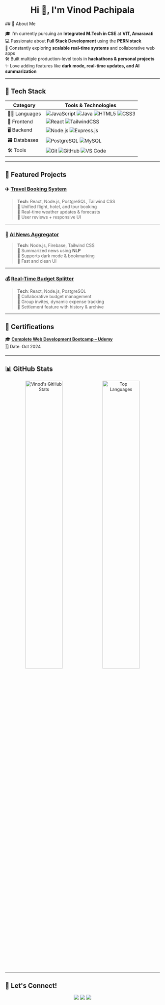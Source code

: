 <h1 align="center">Hi 👋, I'm Vinod Pachipala</h1>
## 🚀 About Me

🎓 I'm currently pursuing an **Integrated M.Tech in CSE** at **VIT, Amaravati**  
💻 Passionate about **Full Stack Development** using the **PERN stack**  
🧠 Constantly exploring **scalable real-time systems** and collaborative web apps  
🛠 Built multiple production-level tools in **hackathons & personal projects**  
✨ Love adding features like **dark mode, real-time updates, and AI summarization**

---

## 🔧 Tech Stack

| Category       | Tools & Technologies                                                                 |
|----------------|----------------------------------------------------------------------------------------|
| 👨‍💻 Languages   | ![JavaScript](https://img.shields.io/badge/-JavaScript-F7DF1E?logo=javascript&logoColor=black&style=flat) ![Java](https://img.shields.io/badge/-Java-007396?logo=java&logoColor=white&style=flat) ![HTML5](https://img.shields.io/badge/-HTML5-E34F26?logo=html5&logoColor=white&style=flat) ![CSS3](https://img.shields.io/badge/-CSS3-1572B6?logo=css3&logoColor=white&style=flat)                                  |
| 🧩 Frontend     | ![React](https://img.shields.io/badge/-React-61DAFB?style=for-the-badge&logo=react&logoColor=black)  ![TailwindCSS](https://img.shields.io/badge/-TailwindCSS-38B2AC?style=for-the-badge&logo=tailwind-css&logoColor=white)                                                                 |
| 🖥 Backend      | ![Node.js](https://img.shields.io/badge/-Node.js-339933?style=for-the-badge&logo=node.js&logoColor=white)  ![Express.js](https://img.shields.io/badge/-Express.js-000000?style=for-the-badge&logo=express&logoColor=white)                                                                     |
| 🗃️ Databases    | ![PostgreSQL](https://img.shields.io/badge/-PostgreSQL-336791?style=for-the-badge&logo=postgresql&logoColor=white) ![MySQL](https://img.shields.io/badge/-MySQL-4479A1?style=for-the-badge&logo=mysql&logoColor=white)                                                                      |
| 🛠 Tools        | ![Git](https://img.shields.io/badge/-Git-F05032?style=for-the-badge&logo=git&logoColor=white)  ![GitHub](https://img.shields.io/badge/-GitHub-181717?style=for-the-badge&logo=github&logoColor=white)  ![VS Code](https://img.shields.io/badge/-VS%20Code-007ACC?style=for-the-badge&logo=visual-studio-code&logoColor=white)                                                                    |

---

## 💼 Featured Projects

### ✈️ [Travel Booking System](https://travel-booking-frontend.vercel.app/home)
> **Tech**: React, Node.js, PostgreSQL, Tailwind CSS  
> 🔹 Unified flight, hotel, and tour booking  
> 🔹 Real-time weather updates & forecasts  
> 🔹 User reviews + responsive UI

---

### 📰 [AI News Aggregator](https://news-app-six-amber.vercel.app/)
> **Tech**: Node.js, Firebase, Tailwind CSS  
> 🔹 Summarized news using **NLP**  
> 🔹 Supports dark mode & bookmarking  
> 🔹 Fast and clean UI

---

### 💰 [Real-Time Budget Splitter](https://expense-splitter-xi-two.vercel.app/)
> **Tech**: React, Node.js, PostgreSQL  
> 🔹 Collaborative budget management  
> 🔹 Group invites, dynamic expense tracking  
> 🔹 Settlement feature with history & archive

---

## 📜 Certifications

🎓 [**Complete Web Development Bootcamp – Udemy**](https://udemy-certificate.s3.amazonaws.com/image/UC-bfbcbb13-e613-4b3e-ba3d-378b0b811eef.jpg)  
🗓️ Date: Oct 2024

---

## 📊 GitHub Stats

<p align="center">
  <img src="https://github-readme-stats.vercel.app/api?username=vinodpachipala1&show_icons=true&theme=react" alt="Vinod's GitHub Stats" width="49%"/>
  <img src="https://github-readme-stats.vercel.app/api/top-langs/?username=vinodpachipala1&layout=compact&theme=react" alt="Top Languages" width="49%"/>
</p>

---

## 🤝 Let's Connect!

<p align="center">
  <a href="https://www.linkedin.com/in/vinod-pachipala-891375372/"><img src="https://img.shields.io/badge/LinkedIn-%230077B5.svg?&style=for-the-badge&logo=linkedin&logoColor=white" /></a>
  <a href="https://github.com/vinodpachipala1"><img src="https://img.shields.io/badge/GitHub-%2312100E.svg?&style=for-the-badge&logo=github&logoColor=white" /></a>
  <a href="mailto:vinodpachipala93@gmail.com"><img src="https://img.shields.io/badge/Gmail-%23D14836.svg?&style=for-the-badge&logo=gmail&logoColor=white" /></a>
</p>

